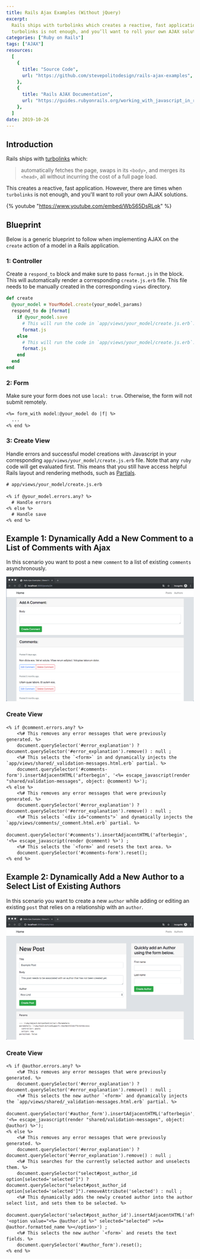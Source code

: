 ```yaml
---
title: Rails Ajax Examples (Without jQuery)
excerpt:
  Rails ships with turbolinks which creates a reactive, fast application. However, there are times when
  turbolinks is not enough, and you’ll want to roll your own AJAX solutions.
categories: ["Ruby on Rails"]
tags: ["AJAX"]
resources:
  [
    {
      title: "Source Code",
      url: "https://github.com/stevepolitodesign/rails-ajax-examples",
    },
    {
      title: "Rails AJAX Documentation",
      url: "https://guides.rubyonrails.org/working_with_javascript_in_rails.html#a-simple-example",
    },
  ]
date: 2019-10-26
---
```


## Introduction

Rails ships with [turbolinks](https://github.com/turbolinks/turbolinks) which:

> automatically fetches the page, swaps in its `<body>`, and merges its `<head>`, all without incurring the cost of a full page load.

This creates a reactive, fast application. However, there are times when `turbolinks` is not enough, and you'll want to roll your own AJAX solutions.

{% youtube "https://www.youtube.com/embed/WbS65DsRLqk" %}

## Blueprint

Below is a generic blueprint to follow when implementing AJAX on the `create` action of a model in a Rails application.

### 1: Controller

Create a `respond_to` block and make sure to pass `format.js` in the block. This will automatically render a corresponding `create.js.erb` file. This file needs to be manually created in the corresponding `views` directory.

```ruby
def create
  @your_model = YourModel.create(your_model_params)
  respond_to do |format|
    if @your_model.save
      # This will run the code in `app/views/your_model/create.js.erb`.
      format.js
    else
      # This will run the code in `app/views/your_model/create.js.erb`.
      format.js
    end
  end
end
```

### 2: Form

Make sure your form does not use `local: true`. Otherwise, the form will not submit remotely.

```erb
<%= form_with model:@your_model do |f| %>
  ...
<% end %>
```

### 3: Create View

Handle errors and successful model creations with Javascript in your corresponding `app/views/your_model/create.js.erb` file. Note that any `ruby` code will get evaluated first. This means that you still have access helpful Rails layout and rendering methods, such as [Partials](https://guides.rubyonrails.org/layouts_and_rendering.html#using-partials).

```erb
# app/views/your_model/create.js.erb

<% if @your_model.errors.any? %>
  # Handle errors
<% else %>
  # Handle save
<% end %>
```

## Example 1: Dynamically Add a New Comment to a List of Comments with Ajax

In this scenario you want to post a new `comment` to a list of existing `comments` asynchronously.

![Add a comment via AJAX](/assets/images/posts/rails-ajax-examples/adding_a_comment_via_ajax.gif)

### Create View

```erb
<% if @comment.errors.any? %>
    <%# This removes any error messages that were previously generated. %>
    document.querySelector('#error_explanation') ? document.querySelector('#error_explanation').remove() : null ;
    <%# This selects the `<form>` in and dynamically injects the `app/views/shared/_validation-messages.html.erb` partial. %>
    document.querySelector('#comments-form').insertAdjacentHTML('afterbegin', '<%= escape_javascript(render "shared/validation-messages", object: @comment) %>');
<% else %>
    <%# This removes any error messages that were previously generated. %>
    document.querySelector('#error_explanation') ? document.querySelector('#error_explanation').remove() : null ;
    <%# This selects `<div id="comments">` and dynamically injects the `app/views/comments/_comment.html.erb` partial. %>
    document.querySelector('#comments').insertAdjacentHTML('afterbegin', '<%= escape_javascript(render @comment) %>') ;
    <%# This selects the `<form>` and resets the text area. %>
    document.querySelector('#comments-form').reset();
<% end %>
```

## Example 2: Dynamically Add a New Author to a Select List of Existing Authors

In this scenario you want to create a new `author` while adding or editing an existing `post` that relies on a relationship with an `author`.

![Add an author via AJAX](/assets/images/posts/rails-ajax-examples/adding_an_author_via_ajax.gif)

### Create View

```erb
<% if @author.errors.any? %>
    <%# This removes any error messages that were previously generated. %>
    document.querySelector('#error_explanation') ? document.querySelector('#error_explanation').remove() : null ;
    <%# This selects the new author `<form>` and dynamically injects the `app/views/shared/_validation-messages.html.erb` partial. %>
    document.querySelector('#author_form').insertAdjacentHTML('afterbegin', '<%= escape_javascript(render "shared/validation-messages", object: @author) %>');
<% else %>
    <%# This removes any error messages that were previously generated. %>
    document.querySelector('#error_explanation') ? document.querySelector('#error_explanation').remove() : null ;
    <%# This searches for the currently selected author and unselects them. %>
    document.querySelector("select#post_author_id option[selected='selected']") ? document.querySelector("select#post_author_id option[selected='selected']").removeAttribute('selected') : null ;
    <%# This dynamically adds the newly created author into the author select list, and sets them to be selected. %>
    document.querySelector('select#post_author_id').insertAdjacentHTML('afterbegin', '<option value="<%= @author.id %>" selected="selected" ><%= @author.formatted_name %></option>') ;
    <%# This selects the new author `<form>` and resets the text fields. %>
    document.querySelector('#author_form').reset();
<% end %>
```
